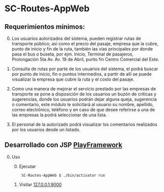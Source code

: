 # SC-Routes-AppWeb

## Requerimientos minimos:

0. Los usuarios autorizados del sistema, pueden registrar rutas de transporte público; asi como el precio del pasaje, empresa que la cubre, punto de inicio y fin de la ruta, también las vías principales por donde pasa el bus o buseta, por ejm. Inicio, Terminal de pasajeros, Prolongación 5ta Av. Av. 19 de Abril, punto fin Centro Comercial del Este.

0. Consulta de rutas por parte de los usuarios del sistema, el podrá buscar por punto de inicio, fin o puntos intermedios, a partir de allí se puede visualizar la empresa que cubre la ruta y el costo del pasaje.

0. Como una manera de mejorar el servicio prestado por las empresas de transporte se pone a disposición de los usuarios un buzón de críticas y sugerencias, donde los usuarios podrán dejar alguna queja, sugerencia o comentario, este módulo le solicitará al usuario su nombre, apellido, correo electrónico, teléfono y en caso de que desee referirse a una de las empresas la podrá seleccionar de una lista.

0. El personal de la autorizado podrá visualizar los comentarios realizados por los usuarios desde un listado.

## Desarrollado con JSP [PlayFramework](https://playframework.com/)

0. Uso

	0. Ejecutar

			SC-Routes-AppWeb $ ./bin/activator run

	0. Visitar [127.0.0.1:9000](https://127.0.0.1:9000/)
